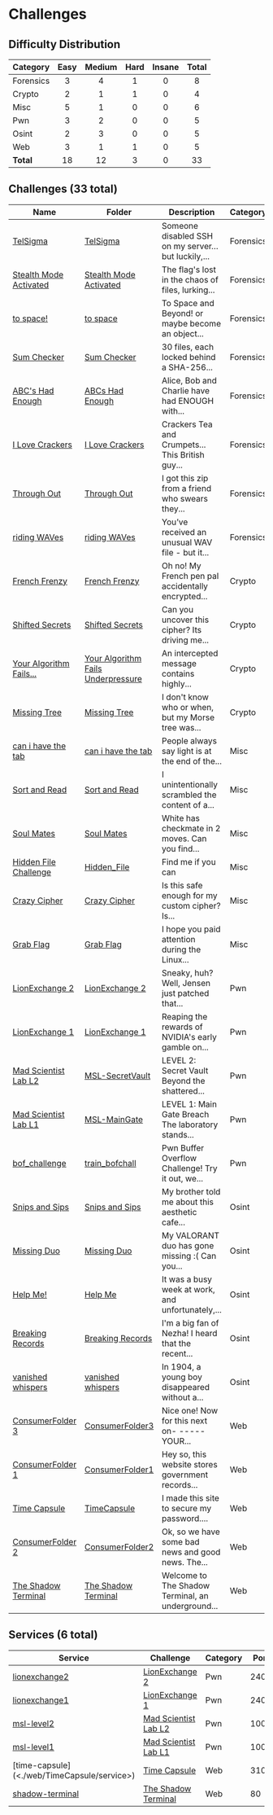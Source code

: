 # Challenges

## Difficulty Distribution
| Category | Easy | Medium | Hard | Insane | Total |
|----------|:----:|:------:|:----:|:------:|:-----:|
| Forensics | 3 | 4 | 1 | 0 | 8 |
| Crypto | 2 | 1 | 1 | 0 | 4 |
| Misc | 5 | 1 | 0 | 0 | 6 |
| Pwn | 3 | 2 | 0 | 0 | 5 |
| Osint | 2 | 3 | 0 | 0 | 5 |
| Web | 3 | 1 | 1 | 0 | 5 |
| **Total** |18 | 12 | 3 | 0 | 33 |


## Challenges (33 total)
| Name | Folder | Description | Category | Difficulty | Author |
|------|--------|-------------|----------|------------|--------|
| [TelSigma](<./forensics/TelSigma>) | [TelSigma](<./forensics/TelSigma>) | Someone disabled SSH on my server… but luckily,... | Forensics | Easy | Damian |
| [Stealth Mode Activated](<./forensics/Stealth Mode Activated>) | [Stealth Mode Activated](<./forensics/Stealth Mode Activated>) | The flag's lost in the chaos of files, lurking... | Forensics | Hard | Jun Wei |
| [to space!](<./forensics/to space>) | [to space](<./forensics/to space>) | To Space and Beyond! or maybe become an object... | Forensics | Easy | Ravin |
| [Sum Checker](<./forensics/Sum Checker>) | [Sum Checker](<./forensics/Sum Checker>) | 30 files, each locked behind a SHA-256... | Forensics | Easy | Jun Wei |
| [ABC's Had Enough](<./forensics/ABCs Had Enough>) | [ABCs Had Enough](<./forensics/ABCs Had Enough>) | Alice, Bob and Charlie have had ENOUGH with... | Forensics | Medium | Chin Ray |
| [I Love Crackers](<./forensics/I Love Crackers>) | [I Love Crackers](<./forensics/I Love Crackers>) | Crackers Tea and Crumpets... This British guy... | Forensics | Medium | Ravin |
| [Through Out](<./forensics/Through Out>) | [Through Out](<./forensics/Through Out>) | I got this zip from a friend who swears they... | Forensics | Medium | Damian |
| [riding WAVes](<./forensics/riding WAVes>) | [riding WAVes](<./forensics/riding WAVes>) | You’ve received an unusual WAV file - but it... | Forensics | Medium | Jun Wei |
| [French Frenzy](<./crypto/French Frenzy>) | [French Frenzy](<./crypto/French Frenzy>) | Oh no! My French pen pal accidentally encrypted... | Crypto | Medium | Jun Wei |
| [Shifted Secrets](<./crypto/Shifted Secrets>) | [Shifted Secrets](<./crypto/Shifted Secrets>) | Can you uncover this cipher? Its driving me... | Crypto | Easy | Ravin |
| [Your Algorithm Fails...](<./crypto/Your Algorithm Fails Underpressure>) | [Your Algorithm Fails Underpressure](<./crypto/Your Algorithm Fails Underpressure>) | An intercepted message contains highly... | Crypto | Hard | Ryan |
| [Missing Tree](<./crypto/Missing Tree>) | [Missing Tree](<./crypto/Missing Tree>) | I don't know who or when, but my Morse tree was... | Crypto | Easy | Caeden |
| [can i have the tab](<./misc/can i have the tab>) | [can i have the tab](<./misc/can i have the tab>) | People always say light is at the end of the... | Misc | Easy | Jun Wei |
| [Sort and Read](<./misc/Sort and Read>) | [Sort and Read](<./misc/Sort and Read>) | I unintentionally scrambled the content of a... | Misc | Easy | Jun Wei |
| [Soul Mates](<./misc/Soul Mates>) | [Soul Mates](<./misc/Soul Mates>) | White has checkmate in 2 moves. Can you find... | Misc | Medium | Ryan |
| [Hidden File Challenge](<./misc/Hidden_File>) | [Hidden_File](<./misc/Hidden_File>) | Find me if you can | Misc | Easy | Daksh |
| [Crazy Cipher](<./misc/Crazy Cipher>) | [Crazy Cipher](<./misc/Crazy Cipher>) | Is this safe enough for my custom cipher? Is... | Misc | Easy | Daksh |
| [Grab Flag](<./misc/Grab Flag>) | [Grab Flag](<./misc/Grab Flag>) | I hope you paid attention during the Linux... | Misc | Easy | Jun Wei |
| [LionExchange 2](<./pwn/LionExchange 2>) | [LionExchange 2](<./pwn/LionExchange 2>) | Sneaky, huh? Well, Jensen just patched that... | Pwn | Medium | Chin Ray |
| [LionExchange 1](<./pwn/LionExchange 1>) | [LionExchange 1](<./pwn/LionExchange 1>) | Reaping the rewards of NVIDIA's early gamble on... | Pwn | Easy | Chin Ray |
| [Mad Scientist Lab L2](<./pwn/MSL-SecretVault>) | [MSL-SecretVault](<./pwn/MSL-SecretVault>) | LEVEL 2: Secret Vault Beyond the shattered... | Pwn | Medium | Daksh |
| [Mad Scientist Lab L1](<./pwn/MSL-MainGate>) | [MSL-MainGate](<./pwn/MSL-MainGate>) | LEVEL 1: Main Gate Breach The laboratory stands... | Pwn | Easy | Daksh |
| [bof_challenge](<./pwn/train_bofchall>) | [train_bofchall](<./pwn/train_bofchall>) | Pwn Buffer Overflow Challenge! Try it out, we... | Pwn | Easy | Ravin |
| [Snips and Sips](<./osint/Snips and Sips>) | [Snips and Sips](<./osint/Snips and Sips>) | My brother told me about this aesthetic cafe... | Osint | Medium | Jun Wei |
| [Missing Duo](<./osint/Missing Duo>) | [Missing Duo](<./osint/Missing Duo>) | My VALORANT duo has gone missing :( Can you... | Osint | Medium | Ryan |
| [Help Me!](<./osint/Help Me>) | [Help Me](<./osint/Help Me>) | It was a busy week at work, and unfortunately,... | Osint | Medium | Damian |
| [Breaking Records](<./osint/Breaking Records>) | [Breaking Records](<./osint/Breaking Records>) | I'm a big fan of Nezha! I heard that the recent... | Osint | Easy | Jun Wei |
| [vanished whispers](<./osint/vanished whispers>) | [vanished whispers](<./osint/vanished whispers>) | In 1904, a young boy disappeared without a... | Osint | Easy | Jun Wei |
| [ConsumerFolder 3](<./web/ConsumerFolder3>) | [ConsumerFolder3](<./web/ConsumerFolder3>) | Nice one! Now for this next on- -----YOUR... | Web | Hard | Chin Ray |
| [ConsumerFolder 1](<./web/ConsumerFolder1>) | [ConsumerFolder1](<./web/ConsumerFolder1>) | Hey so, this website stores government records... | Web | Easy | Chin Ray |
| [Time Capsule](<./web/TimeCapsule>) | [TimeCapsule](<./web/TimeCapsule>) | I made this site to secure my password.... | Web | Easy | Damian |
| [ConsumerFolder 2](<./web/ConsumerFolder2>) | [ConsumerFolder2](<./web/ConsumerFolder2>) | Ok, so we have some bad news and good news. The... | Web | Medium | Chin Ray |
| [The Shadow Terminal](<./web/The Shadow Terminal>) | [The Shadow Terminal](<./web/The Shadow Terminal>) | Welcome to The Shadow Terminal, an underground... | Web | Easy | Daksh |

## Services (6 total)
| Service | Challenge | Category | Ports | Type |
|---------|-----------|----------|-------|------|
| [lionexchange2](<./pwn/LionExchange 2/service\lionexchange2>) | [LionExchange 2](<./pwn/LionExchange 2>) | Pwn | 2404 | tcp |
| [lionexchange1](<./pwn/LionExchange 1/service\lionexchange1>) | [LionExchange 1](<./pwn/LionExchange 1>) | Pwn | 2403 | tcp |
| [msl-level2](<./pwn/MSL-SecretVault/service\level-two>) | [Mad Scientist Lab L2](<./pwn/MSL-SecretVault>) | Pwn | 10000 | tcp |
| [msl-level1](<./pwn/MSL-MainGate/service\level-one-service>) | [Mad Scientist Lab L1](<./pwn/MSL-MainGate>) | Pwn | 10000 | tcp |
| [time-capsule](<./web/TimeCapsule/service\>) | [Time Capsule](<./web/TimeCapsule>) | Web | 31000 | web |
| [shadow-terminal](<./web/The Shadow Terminal/service\src>) | [The Shadow Terminal](<./web/The Shadow Terminal>) | Web | 80 | web |
